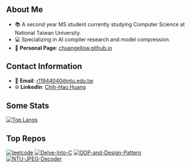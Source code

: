 ## About Me
- 📚 A second year MS student currently studying Computer Science at National Taiwan University.
- 💻 Specializing in AI compiler research and model compression.
- 👤 **Personal Page**: [chuangellow.github.io](https://chuangellow.github.io/)

## Contact Information
- 📧 **Email**: [r11944040@ntu.edu.tw](mailto:r11944040@ntu.edu.tw)
- 🌐 **LinkedIn**: [Chih-Hao Huang](https://www.linkedin.com/in/chihhaohuang/)

## Some Stats

[![Top Langs](https://github-readme-stats.vercel.app/api/top-langs/?username=chuangellow&layout=compact&theme=aura&hide=Jupyter+Notebook,HTML,CSS,SCSS)](https://github.com/anuraghazra/github-readme-stats)

## Top Repos
[![leetcode](https://github-readme-stats.vercel.app/api/pin/?username=chuangellow&repo=leetcode&theme=aura)](https://github.com/chuangellow/leetcode)
[![Delve-Into-C](https://github-readme-stats.vercel.app/api/pin/?username=chuangellow&repo=Delve-Into-C&theme=aura)](https://github.com/chuangellow/Delve-Into-C)
[![OOP-and-Design-Pattern](https://github-readme-stats.vercel.app/api/pin/?username=chuangellow&repo=OOP-and-Design-Pattern&theme=aura)](https://github.com/chuangellow/OOP-and-Design-Pattern)
[![NTU-JPEG-Decoder](https://github-readme-stats.vercel.app/api/pin/?username=chuangellow&repo=NTU-JPEG-Decoder&theme=aura)](https://github.com/chuangellow/NTU-JPEG-Decoder)
